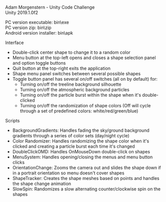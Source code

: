 Adam Morgenstern - Unity Code Challenge  
Unity 2019.1.0f2

PC version executable: bin\exe  
PC version zip: bin\zip  
Android version installer: bin\apk  

Interface

- Double-click center shape to change it to a random color
- Menu button at the top-left opens and closes a shape selection panel and option toggle buttons
- Quit button at the top-right exits the application
- Shape menu panel switches between several possible shapes
- Toggle button panel has several on/off switches (all on by default) for:
  - Turning on/off the treeline background silhouette
  - Turning on/off the atmospheric background particles
  - Turning on/off the particle burst within the shape when it's double-clicked
  - Turning on/off the randomization of shape colors (Off will cycle through a set of predefined colors: white/red/green/blue)
    
  
Scripts
  
- BackgroundGradients: Handles fading the sky/ground background gradients through a series of color sets (day/night cycle)
- Color Randomizer: Handles randomizing the shape color when it's clicked and creating a particle burst each time it's changed
- DoubleClickOMD: Handles OnMouseDown double-click on shapes
- MenuSystem: Handles opening/closing the menus and menu button clicks
- OrientationChange: Zooms the camera out and slides the shape down if in a portrait orientation so menu doesn't cover shapes
- ShapeTracker: Creates the shape meshes based on points and handles the shape change animation
- SlowSpin: Randomizes a slow alternating counter/clockwise spin on the shapes

